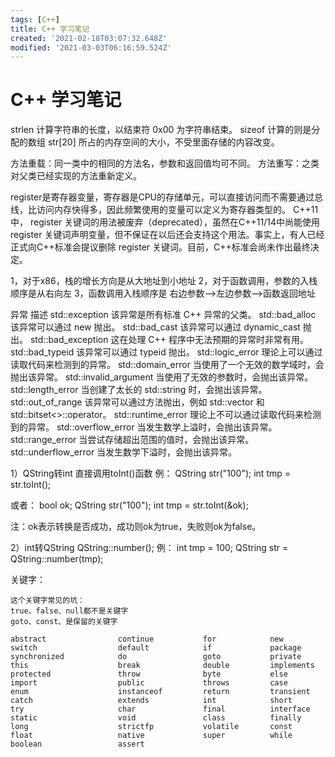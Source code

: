 ```yaml
---
tags: [C++]
title: C++ 学习笔记
created: '2021-02-18T03:07:32.648Z'
modified: '2021-03-03T06:16:59.524Z'
---
```


# C++ 学习笔记

strlen 计算字符串的长度，以结束符 0x00 为字符串结束。
sizeof 计算的则是分配的数组 str[20] 所占的内存空间的大小，不受里面存储的内容改变。

方法重载：同一类中的相同的方法名，参数和返回值均可不同。
方法重写：之类对父类已经实现的方法重新定义。

register是寄存器变量，寄存器是CPU的存储单元，可以直接访问而不需要通过总线，比访问内存快得多，因此频繁使用的变量可以定义为寄存器类型的。 C++11中， register 关键词的用法被废弃（deprecated），虽然在C++11/14中尚能使用 register 关键词声明变量，但不保证在以后还会支持这个用法。事实上，有人已经正式向C++标准会提议删除 register 关键词。目前，C++标准会尚未作出最终决定。 

1，对于x86，栈的增长方向是从大地址到小地址
2，对于函数调用，参数的入栈顺序是从右向左
3，函数调用入栈顺序是  右边参数-->左边参数-->函数返回地址

异常 	描述
std::exception 	该异常是所有标准 C++ 异常的父类。
std::bad_alloc 	该异常可以通过 new 抛出。
std::bad_cast 	该异常可以通过 dynamic_cast 抛出。
std::bad_exception 	这在处理 C++ 程序中无法预期的异常时非常有用。
std::bad_typeid 	该异常可以通过 typeid 抛出。
std::logic_error 	理论上可以通过读取代码来检测到的异常。
std::domain_error 	当使用了一个无效的数学域时，会抛出该异常。
std::invalid_argument 	当使用了无效的参数时，会抛出该异常。
std::length_error 	当创建了太长的 std::string 时，会抛出该异常。
std::out_of_range 	该异常可以通过方法抛出，例如 std::vector 和 std::bitset<>::operator。
std::runtime_error 	理论上不可以通过读取代码来检测到的异常。
std::overflow_error 	当发生数学上溢时，会抛出该异常。
std::range_error 	当尝试存储超出范围的值时，会抛出该异常。
std::underflow_error 	当发生数学下溢时，会抛出该异常。


1）QString转int
直接调用toInt()函数
例：
QString str("100");
int tmp = str.toInt();

或者：
bool ok;
QString str("100");
int tmp = str.toInt(&ok);

注：ok表示转换是否成功，成功则ok为true，失败则ok为false。

2）int转QString
QString::number();
例：
int tmp = 100;
QString str = QString::number(tmp);

关键字：  
```
这个关键字常见的坑：
true、false、null都不是关键字
goto、const、是保留的关键字

abstract                continue           for            new        
switch                  default            if             package     
synchronized            do                 goto           private     
this                    break              double         implements   
protected               throw              byte           else       
import                  public             throws         case       
enum                    instanceof         return         transient  
catch                   extends            int            short       
try                     char               final          interface    
static                  void               class          finally   
long                    strictfp           volatile       const      
float                   native             super          while
boolean                 assert 
```

